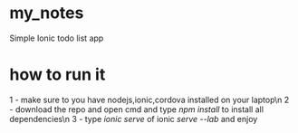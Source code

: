 # my_notes
Simple Ionic todo list app

# how to run it
1  - make sure to you have nodejs,ionic,cordova installed on your laptop\n
2  - download the repo and open cmd and type *npm install* to install all dependencies\n
3  - type *ionic serve* of ionic *serve --lab* and enjoy
